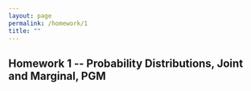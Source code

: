 ```yaml
---
layout: page
permalink: /homework/1
title: ""
---
```

## Homework 1 -- Probability Distributions, Joint and Marginal, PGM
